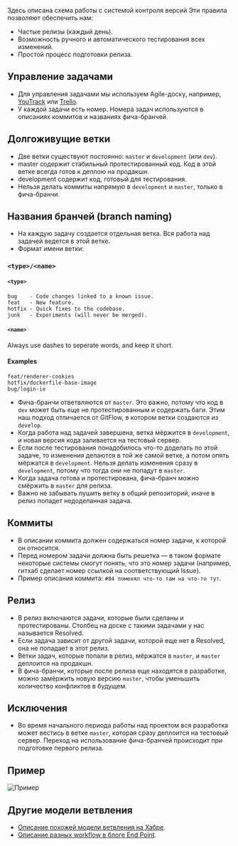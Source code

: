 Здесь описана схема работы с системой контроля версий Эти правила позволяют обеспечить нам:

* Частые релизы (каждый день).
* Возможность ручного и автоматического тестирования всех изменений.
* Простой процесс подготовки релиза.


Управление задачами
-------------------

* Для управления задачами мы используем Agile-доску, например, [YouTrack](https://www.jetbrains.com/youtrack/) или [Trello](https://trello.com/).
* У каждой задачи есть номер. Номера задач используются в описаниях коммитов и названиях фича-бранчей.


Долгоживущие ветки
------------------

* Две ветки существуют постоянно: `master` и `development` (или `dev`).
* master содержит стабильный протестированный код. Код в этой ветке всегда готов к деплою на продакшн.
* development содержит код, готовый для тестирования.
* Нельзя делать коммиты напрямую в `development` и `master`, только в фича-бранчи.


Названия бранчей (branch naming)
------------------------------

* На каждую задачу создается отдельная ветка. Вся работа над задачей ведется в этой ветке.
* Формат имени ветки: 

### `<type>/<name>`

#### `<type>`
```
bug    - Code changes linked to a known issue.
feat   - New feature.
hotfix - Quick fixes to the codebase.
junk   - Experiments (will never be merged).
```

#### `<name>`
Always use dashes to seperate words, and keep it short.

#### Examples
```
feat/renderer-cookies
hotfix/dockerfile-base-image
bug/login-ie
```
* Фича-бранчи ответвляются от `master`. Это важно, потому что код в `dev` может быть еще не протестированным и содержать баги. Этим наш подход отличается от GitFlow, в котором ветки создаются из `develop`.
* Когда работа над задачей завершена, ветка мёржится в `development`, и новая версия кода заливается на тестовый сервер.
* Если после тестирования понадобилось что-то доделать по этой задаче, то изменения делаются в той же самой ветке, а потом опять мёржатся в `development`. Нельзя делать изменения сразу в `development`, потому что тогда они не попадут в `master`.
* Когда задача готова и протестирована, фича-бранч можно смёржить в `master` для релиза.
* Важно не забывать пушить ветку в общий репозиторий, иначе в релиз попадет недоделанная задача.


Коммиты
-------

* В описании коммита должен содержаться номер задачи, к которой он относится.
* Перед номером задачи должна быть решетка — в таком формате некоторые системы смогут понять, что это номер задачи (например, гитхаб сделает номер ссылкой на соответствующий Issue).
* Пример описания коммита: `#84 поменял что-то там на что-то тут`.


Релиз
-----

* В релиз включаются задачи, которые были сделаны и протестированы. Столбец на доске с такими задачами у нас называется Resolved.
* Если задача зависит от другой задачи, которой еще нет в Resolved, она не попадает в этот релиз.
* Ветки задач, которые попали в релиз, мёржатся в `master`, и `master` деплоится на продакшн.
* В фича-бранчи, которые после релиза еще находятся в разработке, можно замёржить новую версию `master`, чтобы уменьшить количество конфликтов в будущем.


Исключения
----------

* Во время начального периода работы над проектом вся разработка может вестись в ветке `master`, которая сразу деплоится на тестовый сервер. Переход на использование фича-бранчей происходит при подготовке первого релиза.


Пример
------

![Пример](workflow.png)


Другие модели ветвления
-----------------------

* [Описание похожей модели ветвления на Хабре](https://habrahabr.ru/post/106912/).
* [Описание разных workflow в блоге End Point](http://blog.endpoint.com/2014/05/git-workflows-that-work.html).
